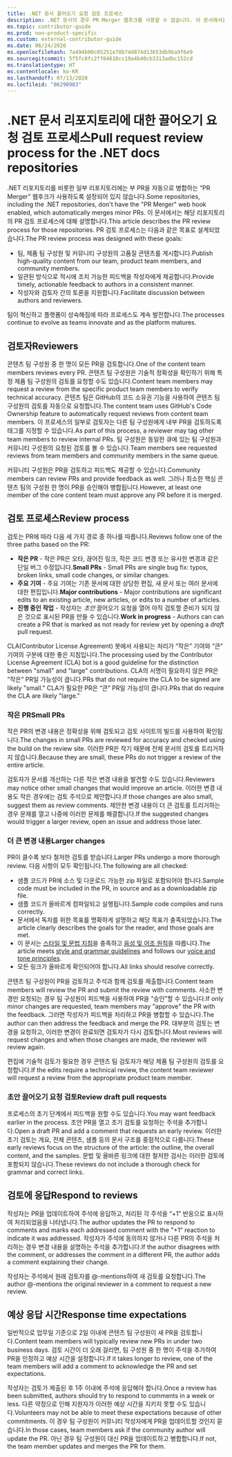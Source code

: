 ```yaml
---
title: .NET 문서 끌어오기 요청 검토 프로세스
description: .NET 문서의 경우 PR Merger 웹후크를 사용할 수 없습니다. 이 문서에서는 해당 리포지토리의 PR 프로세스에 대해 설명합니다.
ms.topic: contributor-guide
ms.prod: non-product-specific
ms.custom: external-contributor-guide
ms.date: 06/24/2020
ms.openlocfilehash: 7a494b00c05251e70b74d874d13653db9ba9f6e9
ms.sourcegitcommit: 5f5fc0fc2ff64610cc19a4b40cb3313adbc152cd
ms.translationtype: HT
ms.contentlocale: ko-KR
ms.lasthandoff: 07/13/2020
ms.locfileid: "86290983"
---
```

# <a name="pull-request-review-process-for-the-net-docs-repositories"></a><span data-ttu-id="e1b49-104">.NET 문서 리포지토리에 대한 끌어오기 요청 검토 프로세스</span><span class="sxs-lookup"><span data-stu-id="e1b49-104">Pull request review process for the .NET docs repositories</span></span>

<span data-ttu-id="e1b49-105">.NET 리포지토리를 비롯한 일부 리포지토리에는 부 PR을 자동으로 병합하는 “PR Merger” 웹후크가 사용하도록 설정되어 있지 않습니다.</span><span class="sxs-lookup"><span data-stu-id="e1b49-105">Some repositories, including the .NET repositories, don't have the "PR Merger" web hook enabled, which automatically merges minor PRs.</span></span> <span data-ttu-id="e1b49-106">이 문서에서는 해당 리포지토리의 PR 검토 프로세스에 대해 설명합니다.</span><span class="sxs-lookup"><span data-stu-id="e1b49-106">This article describes the PR review process for those repositories.</span></span> <span data-ttu-id="e1b49-107">PR 검토 프로세스는 다음과 같은 목표로 설계되었습니다.</span><span class="sxs-lookup"><span data-stu-id="e1b49-107">The PR review process was designed with these goals:</span></span>

- <span data-ttu-id="e1b49-108">팀, 제품 팀 구성원 및 커뮤니티 구성원의 고품질 콘텐츠를 게시합니다.</span><span class="sxs-lookup"><span data-stu-id="e1b49-108">Publish high-quality content from our team, product team members, and community members.</span></span>
- <span data-ttu-id="e1b49-109">일관된 방식으로 적시에 조치 가능한 피드백을 작성자에게 제공합니다.</span><span class="sxs-lookup"><span data-stu-id="e1b49-109">Provide timely, actionable feedback to authors in a consistent manner.</span></span>
- <span data-ttu-id="e1b49-110">작성자와 검토자 간의 토론을 지원합니다.</span><span class="sxs-lookup"><span data-stu-id="e1b49-110">Facilitate discussion between authors and reviewers.</span></span>

<span data-ttu-id="e1b49-111">팀이 혁신하고 플랫폼이 성숙해짐에 따라 프로세스도 계속 발전합니다.</span><span class="sxs-lookup"><span data-stu-id="e1b49-111">The processes continue to evolve as teams innovate and as the platform matures.</span></span>

## <a name="reviewers"></a><span data-ttu-id="e1b49-112">검토자</span><span class="sxs-lookup"><span data-stu-id="e1b49-112">Reviewers</span></span>

<span data-ttu-id="e1b49-113">콘텐츠 팀 구성원 중 한 명이 모든 PR을 검토합니다.</span><span class="sxs-lookup"><span data-stu-id="e1b49-113">One of the content team members reviews every PR.</span></span> <span data-ttu-id="e1b49-114">콘텐츠 팀 구성원은 기술적 정확성을 확인하기 위해 특정 제품 팀 구성원의 검토를 요청할 수도 있습니다.</span><span class="sxs-lookup"><span data-stu-id="e1b49-114">Content team members may request a review from the specific product team members to verify technical accuracy.</span></span> <span data-ttu-id="e1b49-115">콘텐츠 팀은 GitHub의 코드 소유권 기능을 사용하여 콘텐츠 팀 구성원의 검토를 자동으로 요청합니다.</span><span class="sxs-lookup"><span data-stu-id="e1b49-115">The content team uses GitHub's Code Ownership feature to automatically request reviews from content team members.</span></span> <span data-ttu-id="e1b49-116">이 프로세스의 일부로 검토자는 다른 팀 구성원에게 내부 PR을 검토하도록 태그를 지정할 수 있습니다.</span><span class="sxs-lookup"><span data-stu-id="e1b49-116">As part of this process, a reviewer may tag other team members to review internal PRs.</span></span> <span data-ttu-id="e1b49-117">팀 구성원은 동일한 큐에 있는 팀 구성원과 커뮤니티 구성원의 요청된 검토를 볼 수 있습니다.</span><span class="sxs-lookup"><span data-stu-id="e1b49-117">Team members see requested reviews from team members and community members in the same queue.</span></span>

<span data-ttu-id="e1b49-118">커뮤니티 구성원은 PR을 검토하고 피드백도 제공할 수 있습니다.</span><span class="sxs-lookup"><span data-stu-id="e1b49-118">Community members can review PRs and provide feedback as well.</span></span> <span data-ttu-id="e1b49-119">그러나 최소한 핵심 콘텐츠 팀의 구성원 한 명이 PR을 승인해야 병합됩니다.</span><span class="sxs-lookup"><span data-stu-id="e1b49-119">However, at least one member of the core content team must approve any PR before it is merged.</span></span>

## <a name="review-process"></a><span data-ttu-id="e1b49-120">검토 프로세스</span><span class="sxs-lookup"><span data-stu-id="e1b49-120">Review process</span></span>

<span data-ttu-id="e1b49-121">검토는 PR에 따라 다음 세 가지 경로 중 하나를 따릅니다.</span><span class="sxs-lookup"><span data-stu-id="e1b49-121">Reviews follow one of the three paths based on the PR:</span></span>

- <span data-ttu-id="e1b49-122">**작은 PR** - 작은 PR은 오타, 끊어진 링크, 작은 코드 변경 또는 유사한 변경과 같은 단일 버그 수정입니다.</span><span class="sxs-lookup"><span data-stu-id="e1b49-122">**Small PRs** - Small PRs are single bug fix: typos, broken links, small code changes, or similar changes.</span></span>
- <span data-ttu-id="e1b49-123">**주요 기여** - 주요 기여는 기존 문서에 대한 상당한 편집, 새 문서 또는 여러 문서에 대한 편집입니다.</span><span class="sxs-lookup"><span data-stu-id="e1b49-123">**Major contributions** - Major contributions are significant edits to an existing article, new articles, or edits to a number of articles.</span></span>
- <span data-ttu-id="e1b49-124">**진행 중인 작업** - 작성자는 *초안* 끌어오기 요청을 열어 아직 검토할 준비가 되지 않은 것으로 표시된 PR을 만들 수 있습니다.</span><span class="sxs-lookup"><span data-stu-id="e1b49-124">**Work in progress** - Authors can can create a PR that is marked as not ready for review yet by opening a *draft* pull request.</span></span>

<span data-ttu-id="e1b49-125">CLA(Contributor License Agreement) 봇에서 사용되는 처리가 “작은” 기여와 “큰” 기여의 구분에 대한 좋은 지침입니다.</span><span class="sxs-lookup"><span data-stu-id="e1b49-125">The processing used by the Contributor License Agreement (CLA) bot is a good guideline for the distinction between "small" and "large" contributions.</span></span> <span data-ttu-id="e1b49-126">CLA의 서명이 필요하지 않은 PR은 “작은” PR일 가능성이 큽니다.</span><span class="sxs-lookup"><span data-stu-id="e1b49-126">PRs that do not require the CLA to be signed are likely "small."</span></span> <span data-ttu-id="e1b49-127">CLA가 필요한 PR은 “큰” PR일 가능성이 큽니다.</span><span class="sxs-lookup"><span data-stu-id="e1b49-127">PRs that do require the CLA are likely "large."</span></span>

### <a name="small-prs"></a><span data-ttu-id="e1b49-128">작은 PR</span><span class="sxs-lookup"><span data-stu-id="e1b49-128">Small PRs</span></span>

<span data-ttu-id="e1b49-129">작은 PR의 변경 내용은 정확성을 위해 검토되고 검토 사이트의 빌드를 사용하여 확인됩니다.</span><span class="sxs-lookup"><span data-stu-id="e1b49-129">The changes in small PRs are reviewed for accuracy and checked using the build on the review site.</span></span> <span data-ttu-id="e1b49-130">이러한 PR은 작기 때문에 전체 문서의 검토를 트리거하지 않습니다.</span><span class="sxs-lookup"><span data-stu-id="e1b49-130">Because they are small, these PRs do not trigger a review of the entire article.</span></span> 

<span data-ttu-id="e1b49-131">검토자가 문서를 개선하는 다른 작은 변경 내용을 발견할 수도 있습니다.</span><span class="sxs-lookup"><span data-stu-id="e1b49-131">Reviewers may notice other small changes that would improve an article.</span></span> <span data-ttu-id="e1b49-132">이러한 변경 내용도 작은 경우에는 검토 주석으로 제안합니다.</span><span class="sxs-lookup"><span data-stu-id="e1b49-132">If those changes are also small, suggest them as review comments.</span></span> <span data-ttu-id="e1b49-133">제안한 변경 내용이 더 큰 검토를 트리거하는 경우 문제를 열고 나중에 이러한 문제를 해결합니다.</span><span class="sxs-lookup"><span data-stu-id="e1b49-133">If the suggested changes would trigger a larger review, open an issue and address those later.</span></span> 

### <a name="larger-changes"></a><span data-ttu-id="e1b49-134">더 큰 변경 내용</span><span class="sxs-lookup"><span data-stu-id="e1b49-134">Larger changes</span></span>

<span data-ttu-id="e1b49-135">PR이 클수록 보다 철저한 검토를 받습니다.</span><span class="sxs-lookup"><span data-stu-id="e1b49-135">Larger PRs undergo a more thorough review.</span></span> <span data-ttu-id="e1b49-136">다음 사항이 모두 확인됩니다.</span><span class="sxs-lookup"><span data-stu-id="e1b49-136">The following are all checked:</span></span>

- <span data-ttu-id="e1b49-137">샘플 코드가 PR에 소스 및 다운로드 가능한 zip 파일로 포함되어야 합니다.</span><span class="sxs-lookup"><span data-stu-id="e1b49-137">Sample code must be included in the PR, in source and as a downloadable zip file.</span></span>
- <span data-ttu-id="e1b49-138">샘플 코드가 올바르게 컴파일되고 실행됩니다.</span><span class="sxs-lookup"><span data-stu-id="e1b49-138">Sample code compiles and runs correctly.</span></span>
- <span data-ttu-id="e1b49-139">문서에서 독자를 위한 목표를 명확하게 설명하고 해당 목표가 충족되었습니다.</span><span class="sxs-lookup"><span data-stu-id="e1b49-139">The article clearly describes the goals for the reader, and those goals are met.</span></span>
- <span data-ttu-id="e1b49-140">이 문서는 [스타일 및 문법 지침](dotnet-style-guide.md)을 충족하고 [음성 및 어조 원칙](dotnet-voice-tone.md)을 따릅니다.</span><span class="sxs-lookup"><span data-stu-id="e1b49-140">The article meets [style and grammar guidelines](dotnet-style-guide.md) and follows our [voice and tone principles](dotnet-voice-tone.md).</span></span>
- <span data-ttu-id="e1b49-141">모든 링크가 올바르게 확인되어야 합니다.</span><span class="sxs-lookup"><span data-stu-id="e1b49-141">All links should resolve correctly.</span></span>

<span data-ttu-id="e1b49-142">콘텐츠 팀 구성원이 PR을 검토하고 주석과 함께 검토를 제출합니다.</span><span class="sxs-lookup"><span data-stu-id="e1b49-142">Content team members will review the PR and submit the review with comments.</span></span> <span data-ttu-id="e1b49-143">사소한 변경만 요청되는 경우 팀 구성원이 피드백을 사용하여 PR을 “승인”할 수 있습니다.</span><span class="sxs-lookup"><span data-stu-id="e1b49-143">If only minor changes are requested, team members may "approve" the PR with the feedback.</span></span> <span data-ttu-id="e1b49-144">그러면 작성자가 피드백을 처리하고 PR을 병합할 수 있습니다.</span><span class="sxs-lookup"><span data-stu-id="e1b49-144">The author can then address the feedback and merge the PR.</span></span> <span data-ttu-id="e1b49-145">대부분의 검토는 변경을 요청하고, 이러한 변경이 완료되면 검토자가 다시 검토합니다.</span><span class="sxs-lookup"><span data-stu-id="e1b49-145">Most reviews will request changes and when those changes are made, the reviewer will review again.</span></span>

<span data-ttu-id="e1b49-146">편집에 기술적 검토가 필요한 경우 콘텐츠 팀 검토자가 해당 제품 팀 구성원의 검토를 요청합니다.</span><span class="sxs-lookup"><span data-stu-id="e1b49-146">If the edits require a technical review, the content team reviewer will request a review from the appropriate product team member.</span></span>

### <a name="review-draft-pull-requests"></a><span data-ttu-id="e1b49-147">초안 끌어오기 요청 검토</span><span class="sxs-lookup"><span data-stu-id="e1b49-147">Review draft pull requests</span></span>

<span data-ttu-id="e1b49-148">프로세스의 초기 단계에서 피드백을 원할 수도 있습니다.</span><span class="sxs-lookup"><span data-stu-id="e1b49-148">You may want feedback earlier in the process.</span></span> <span data-ttu-id="e1b49-149">초안 PR을 열고 초기 검토를 요청하는 주석을 추가합니다.</span><span class="sxs-lookup"><span data-stu-id="e1b49-149">Open a draft PR and add a comment that requests an early review.</span></span> <span data-ttu-id="e1b49-150">이러한 초기 검토는 개요, 전체 콘텐츠, 샘플 등의 문서 구조를 중점적으로 다룹니다.</span><span class="sxs-lookup"><span data-stu-id="e1b49-150">These early reviews focus on the structure of the article: the outline, the overall content, and the samples.</span></span> <span data-ttu-id="e1b49-151">문법 및 올바른 링크에 대한 철저한 검사는 이러한 검토에 포함되지 않습니다.</span><span class="sxs-lookup"><span data-stu-id="e1b49-151">These reviews do not include a thorough check for grammar and correct links.</span></span>

## <a name="respond-to-reviews"></a><span data-ttu-id="e1b49-152">검토에 응답</span><span class="sxs-lookup"><span data-stu-id="e1b49-152">Respond to reviews</span></span>

<span data-ttu-id="e1b49-153">작성자는 PR을 업데이트하여 주석에 응답하고, 처리된 각 주석을 “+1” 반응으로 표시하여 처리되었음을 나타냅니다.</span><span class="sxs-lookup"><span data-stu-id="e1b49-153">The author updates the PR to respond to comments and marks each addressed comment with the "+1" reaction to indicate it was addressed.</span></span> <span data-ttu-id="e1b49-154">작성자가 주석에 동의하지 않거나 다른 PR의 주석을 처리하는 경우 변경 내용을 설명하는 주석을 추가합니다.</span><span class="sxs-lookup"><span data-stu-id="e1b49-154">If the author disagrees with the comment, or addresses the comment in a different PR, the author adds a comment explaining their change.</span></span>

<span data-ttu-id="e1b49-155">작성자는 주석에서 원래 검토자를 @-mentions하여 새 검토를 요청합니다.</span><span class="sxs-lookup"><span data-stu-id="e1b49-155">The author @-mentions the original reviewer in a comment to request a new review.</span></span> 

## <a name="response-time-expectations"></a><span data-ttu-id="e1b49-156">예상 응답 시간</span><span class="sxs-lookup"><span data-stu-id="e1b49-156">Response time expectations</span></span>

<span data-ttu-id="e1b49-157">일반적으로 업무일 기준으로 2일 이내에 콘텐츠 팀 구성원이 새 PR을 검토합니다.</span><span class="sxs-lookup"><span data-stu-id="e1b49-157">Content team members will typically review new PRs in under two business days.</span></span> <span data-ttu-id="e1b49-158">검토 시간이 더 오래 걸리면, 팀 구성원 중 한 명이 주석을 추가하여 PR을 인정하고 예상 시간을 설정합니다.</span><span class="sxs-lookup"><span data-stu-id="e1b49-158">If it takes longer to review, one of the team members will add a comment to acknowledge the PR and set expectations.</span></span>

<span data-ttu-id="e1b49-159">작성자는 검토가 제출된 후 1주 이내에 주석에 응답해야 합니다.</span><span class="sxs-lookup"><span data-stu-id="e1b49-159">Once a review has been submitted, authors should try to respond to comments in a week or less.</span></span> <span data-ttu-id="e1b49-160">다른 약정으로 인해 지원자가 이러한 예상 시간을 지키지 못할 수도 있습니다.</span><span class="sxs-lookup"><span data-stu-id="e1b49-160">Volunteers may not be able to meet these expectations because of other commitments.</span></span> <span data-ttu-id="e1b49-161">이 경우 팀 구성원이 커뮤니티 작성자에게 PR을 업데이트할 것인지 묻습니다.</span><span class="sxs-lookup"><span data-stu-id="e1b49-161">In those cases, team members ask if the community author will update the PR.</span></span> <span data-ttu-id="e1b49-162">아닌 경우 팀 구성원이 대신 PR을 업데이트하고 병합합니다.</span><span class="sxs-lookup"><span data-stu-id="e1b49-162">If not, the team member updates and merges the PR for them.</span></span>
